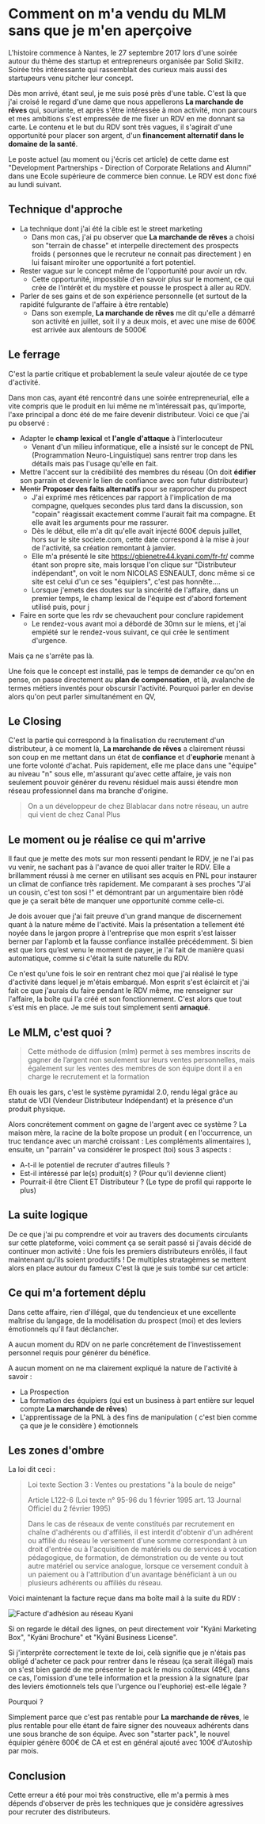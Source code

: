 # Comment on m'a vendu du MLM sans que je m'en aperçoive
L'histoire commence à Nantes, le 27 septembre 2017 lors d'une soirée autour du thème des startup et entrepreneurs organisée par Solid Skillz. Soirée très intéressante qui rassemblait des curieux mais aussi des startupeurs venu pitcher leur concept.

Dès mon arrivé, étant seul, je me suis posé près d'une table. C'est là que j'ai croisé le regard d'une dame que nous appellerons **La marchande de rêves** qui, souriante, et après s'être intéressée à mon activité, mon parcours et mes ambitions s'est empressée de me fixer un RDV en me donnant sa carte. Le contenu et le but du RDV sont très vagues, il s'agirait d'une opportunité pour placer son argent, d'un **financement alternatif dans le domaine de la santé**.

Le poste actuel (au moment ou j'écris cet article) de cette dame est "Development Partnerships - Direction of Corporate Relations and Alumni" dans une Ecole supérieure de commerce bien connue. Le RDV est donc fixé au lundi suivant.

## Technique d'approche
- La technique dont j'ai été la cible est le street marketing
	- Dans mon cas, j'ai pu observer que **La marchande de rêves** a choisi son "terrain de chasse" et interpelle directement des prospects froids ( personnes que le recruteur ne connait pas directement ) en lui faisant miroiter une opportunité a fort potentiel.
- Rester vague sur le concept même de l'opportunité pour avoir un rdv.
	- Cette opportunité, impossible d'en savoir plus sur le moment, ce qui crée de l’intérêt et du mystère et pousse le prospect à aller au RDV.
- Parler de ses gains et de son expérience personnelle (et surtout de la rapidité fulgurante de l'affaire à être rentable)
	- Dans son exemple, **La marchande de rêves** me dit qu'elle a démarré son activité en juillet, soit il y a deux mois, et avec une mise de 600€ est arrivée aux alentours de 5000€

## Le ferrage
C'est la partie critique et probablement la seule valeur ajoutée de ce type d'activité.

Dans mon cas, ayant été rencontré dans une soirée entrepreneurial, elle a vite compris que le produit en lui même ne m'intéressait pas, qu'importe, l'axe principal a donc été de me faire devenir distributeur. Voici ce que j'ai pu observé :
- Adapter le **champ lexical**  et **l'angle d'attaque** à l'interlocuteur
	- Venant d'un milieu informatique, elle a insisté sur le concept de PNL (Programmation Neuro-Linguistique) sans rentrer trop dans les détails mais pas l'usage qu'elle en fait.
- Mettre l'accent sur la crédibilité des membres du réseau (On doit **édifier** son parrain et devenir le lien de confiance avec son futur distributeur)
- ~~Mentir~~ **Proposer des faits alternatifs** pour se rapprocher du prospect
	- J'ai exprimé mes réticences par rapport à l'implication de ma compagne, quelques secondes plus tard dans la discussion, son "copain" réagissait exactement comme l'aurait fait ma compagne. Et elle avait les arguments pour me rassurer.
	- Dès le début, elle m'a dit qu'elle avait injecté 600€ depuis juillet, hors sur le site societe.com, cette date correspond à la mise à jour de l'activité, sa création remontant à janvier.
	- Elle m'a présenté le site https://gbienetre44.kyani.com/fr-fr/ comme étant son propre site, mais lorsque l'on clique sur "Distributeur indépendant", on voit le nom NICOLAS ESNEAULT, donc même si ce site est celui d'un ce ses "équipiers", c'est pas honnête....
	- Lorsque j'emets des doutes sur la sincérité de l'affaire, dans un premier temps, le champ lexical de l'équipe est d'abord fortement utilisé puis, pour j
- Faire en sorte que les rdv se chevauchent pour conclure rapidement 
	- Le rendez-vous avant moi a débordé de 30mn sur le miens, et j'ai empiété sur le rendez-vous suivant, ce qui crée le sentiment d'urgence.

Mais ça ne s'arrête pas là.

Une fois que le concept est installé, pas le temps de demander ce qu'on en pense, on passe directement au **plan de compensation**, et là, avalanche de termes métiers inventés pour obscursir l'activité.
Pourquoi parler en devise alors qu'on peut parler simultanément en QV, 

## Le Closing
C'est la partie qui correspond à la finalisation du recrutement d'un distributeur, à ce moment là, **La marchande de rêves** a clairement réussi son coup en me mettant dans un état de **confiance** et d'**euphorie** menant à une forte volonté d'achat.
Puis rapidement, elle me place dans une "équipe" au niveau "n" sous elle, m'assurant qu'avec cette affaire, je vais non seulement pouvoir générer du revenu résiduel mais aussi étendre mon réseau professionnel dans ma branche d'origine.
> On a un développeur de chez Blablacar dans notre réseau, un autre qui vient de chez Canal Plus

## Le moment ou je réalise ce qui m'arrive
Il faut que je mette des mots sur mon ressenti pendant le RDV, je ne l'ai pas vu venir, ne sachant pas à l'avance de quoi aller traiter le RDV. Elle a brillamment réussi à me cerner en utilisant ses acquis en PNL pour instaurer un climat de confiance très rapidement. Me comparant à ses proches "J'ai un cousin, c'est ton sosi !" et démontrant par un argumentaire bien rôdé que je ça serait bête de manquer une opportunité comme celle-ci.

Je dois avouer que j'ai fait preuve d'un grand manque de discernement quant à la nature même de l'activité. Mais la présentation a tellement été noyée dans le jargon propre à l'entreprise que mon esprit s'est laisser berner par l'aplomb et la fausse confiance installée précédemment. Si bien est que lors qu’est venu le moment de payer, je l'ai fait de manière quasi automatique, comme si c'était la suite naturelle du RDV.

Ce n'est qu'une fois le soir en rentrant chez moi que j'ai réalisé le type d'activité dans lequel je m'étais embarqué. Mon esprit s'est éclaircit et j'ai fait ce que j'aurais du faire pendant le RDV même, me renseigner sur l'affaire, la boîte qui l'a créé et son fonctionnement.
C'est alors que tout s'est mis en place. Je me suis tout simplement senti **arnaqué**.

## Le MLM, c'est quoi ?
> Cette méthode de diffusion (mlm) permet à ses membres inscrits de gagner de l’argent non seulement sur leurs ventes personnelles, mais également sur les ventes des membres de son équipe dont il a en charge le recrutement et la formation

Eh ouais les gars, c'est le système pyramidal 2.0, rendu légal grâce au statut de VDI (Vendeur Distributeur Indépendant) et la présence d'un produit physique.

Alors concrétement comment on gagne de l'argent avec ce système ?
La maison mère, la racine de la boîte propose un produit ( en l'occurrence, un truc tendance avec un marché croissant : Les compléments alimentaires ), ensuite, un "parrain" va considérer le prospect (toi) sous 3 aspects :

- A-t-il le potentiel de recruter d'autres filleuls ?
- Est-il intéressé par le(s) produit(s) ? (Pour qu'il devienne client)
- Pourrait-il être Client ET Distributeur ? (Le type de profil qui rapporte le plus)

## La suite logique
De ce que j'ai pu comprendre et voir au travers des documents circulants sur cette plateforme, voici comment ça se serait passé si j'avais décidé de continuer mon activité :
Une fois les premiers distributeurs enrôlés, il faut maintenant qu'ils soient productifs !
De multiples stratagèmes se mettent alors en place autour du fameux 
C'est là que je suis tombé sur cet article:

## Ce qui m'a fortement déplu
Dans cette affaire, rien d'illégal, que du tendencieux et une excellente maîtrise du langage, de la modélisation du prospect (moi) et des leviers émotionnels qu'il faut déclancher.

A aucun moment du RDV on ne parle concrétement de l'investissement personnel requis pour générer du bénéfice.

A aucun moment on ne ma clairement expliqué la nature de l'activité à savoir :
- La Prospection
- La formation des équipiers (qui est un business à part entière sur lequel compte **La marchande de rêves**)
- L'apprentissage de la PNL à des fins de manipulation ( c'est bien comme ça que je le considère ) émotionnels

## Les zones d'ombre

La loi dit ceci :

> Loi texte Section 3 : Ventes ou prestations "à la boule de neige"
> 
> Article L122-6
(Loi texte n° 95-96 du 1 février 1995 art. 13 Journal Officiel du 2 février 1995)
> 
> Dans le cas de réseaux de vente constitués par recrutement en chaîne d'adhérents ou d'affiliés, il est interdit d'obtenir d'un adhérent ou affilié du réseau le versement d'une somme correspondant à un droit d'entrée ou à l'acquisition de matériels ou de services à vocation pédagogique, de formation, de démonstration ou de vente ou tout autre matériel ou service analogue, lorsque ce versement conduit à un paiement ou à l'attribution d'un avantage bénéficiant à un ou plusieurs adhérents ou affiliés du réseau.

Voici maintenant la facture reçue dans ma boîte mail à la suite du RDV :

![Facture d'adhésion au réseau Kyani](https://i.imgur.com/P73hbVS.png)

Si on regarde le détail des lignes, on peut directement voir "Kyäni Marketing Box", "Kyäni Brochure" et "Kyäni Business License".

Si j'interprête correctement le texte de loi, celà signifie que je n'étais pas obligé d'acheter ce pack pour rentrer dans le réseau (ça serait illégal) mais on s'est bien gardé de me présenter le pack le moins coûteux (49€), dans ce cas, l'omission d'une telle information et la pression à la signature (par des leviers émotionnels tels que l'urgence ou l'euphorie) est-elle légale ?

Pourquoi ?

Simplement parce que c'est pas rentable pour **La marchande de rêves**, le plus rentable pour elle étant de faire signer des nouveaux adhérents dans une sous branche de son équipe.
Avec son "starter pack", le nouvel équipier génère 600€ de CA et est en général ajouté avec 100€ d'Autoship par mois.

## Conclusion

Cette erreur a été pour moi très constructive, elle m'a permis à mes dépends d'observer de près les techniques que je considère agressives pour recruter des distributeurs.
